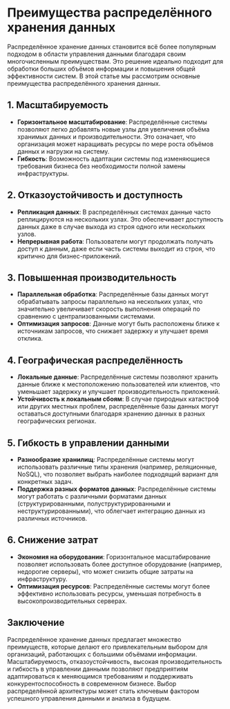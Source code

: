 # Преимущества распределённого хранения данных

Распределённое хранение данных становится всё более популярным подходом в области управления данными благодаря своим многочисленным преимуществам. Это решение идеально подходит для обработки больших объёмов информации и повышения общей эффективности систем. В этой статье мы рассмотрим основные преимущества распределённого хранения данных.

## 1. **Масштабируемость**

- **Горизонтальное масштабирование**: Распределённые системы позволяют легко добавлять новые узлы для увеличения объёма хранимых данных и производительности. Это означает, что организация может наращивать ресурсы по мере роста объёмов данных и нагрузки на систему.
- **Гибкость**: Возможность адаптации системы под изменяющиеся требования бизнеса без необходимости полной замены инфраструктуры.

## 2. **Отказоустойчивость и доступность**

- **Репликация данных**: В распределённых системах данные часто реплицируются на нескольких узлах. Это обеспечивает доступность данных даже в случае выхода из строя одного или нескольких узлов.
- **Непрерывная работа**: Пользователи могут продолжать получать доступ к данным, даже если часть системы выходит из строя, что критично для бизнес-приложений.

## 3. **Повышенная производительность**

- **Параллельная обработка**: Распределённые базы данных могут обрабатывать запросы параллельно на нескольких узлах, что значительно увеличивает скорость выполнения операций по сравнению с централизованными системами.
- **Оптимизация запросов**: Данные могут быть расположены ближе к источникам запросов, что снижает задержку и улучшает время отклика.

## 4. **Географическая распределённость**

- **Локальные данные**: Распределённые системы позволяют хранить данные ближе к местоположению пользователей или клиентов, что уменьшает задержку и улучшает производительность приложений.
- **Устойчивость к локальным сбоям**: В случае природных катастроф или других местных проблем, распределённые базы данных могут оставаться доступными благодаря хранению данных в разных географических регионах.

## 5. **Гибкость в управлении данными**

- **Разнообразие хранилищ**: Распределённые системы могут использовать различные типы хранения (например, реляционные, NoSQL), что позволяет выбрать наиболее подходящий вариант для конкретных задач.
- **Поддержка разных форматов данных**: Распределённые системы могут работать с различными форматами данных (структурированными, полуструктурированными и неструктурированными), что облегчает интеграцию данных из различных источников.

## 6. **Снижение затрат**

- **Экономия на оборудовании**: Горизонтальное масштабирование позволяет использовать более доступное оборудование (например, недорогие серверы), что может снизить общие затраты на инфраструктуру.
- **Оптимизация ресурсов**: Распределённые системы могут более эффективно использовать ресурсы, уменьшая потребность в высокопроизводительных серверах.

## Заключение

Распределённое хранение данных предлагает множество преимуществ, которые делают его привлекательным выбором для организаций, работающих с большими объёмами информации. Масштабируемость, отказоустойчивость, высокая производительность и гибкость в управлении данными позволяют предприятиям адаптироваться к меняющимся требованиям и поддерживать конкурентоспособность в современном бизнесе. Выбор распределённой архитектуры может стать ключевым фактором успешного управления данными и анализа в будущем.
